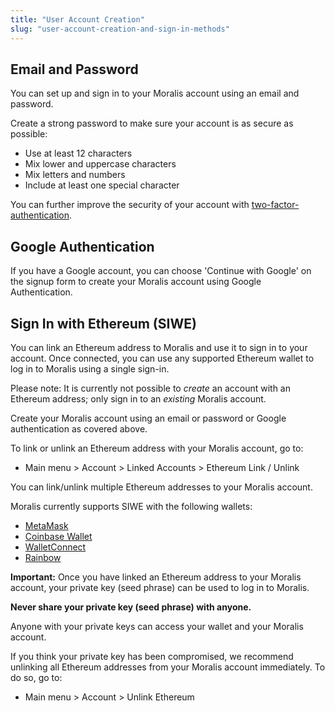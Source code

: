 ```yaml
---
title: "User Account Creation"
slug: "user-account-creation-and-sign-in-methods"
---
```

## Email and Password

You can set up and sign in to your Moralis account using an email and password. 

Create a strong password to make sure your account is as secure as possible:

- Use at least 12 characters
- Mix lower and uppercase characters
- Mix letters and numbers
- Include at least one special character

You can further improve the security of your account with [two-factor-authentication](https://docs.moralis.io/docs/account-settings).

## Google Authentication

If you have a Google account, you can choose 'Continue with Google' on the signup form to create your Moralis account using Google Authentication. 

## Sign In with Ethereum (SIWE)

You can link an Ethereum address to Moralis and use it to sign in to your account. Once connected, you can use any supported Ethereum wallet to log in to Moralis using a single sign-in.

Please note: It is currently not possible to _create_ an account with an Ethereum address; only sign in to an _existing_ Moralis account. 

Create your Moralis account using an email or password or Google authentication as covered above. 

To link or unlink an Ethereum address with your Moralis account, go to:

- Main menu > Account > Linked Accounts > Ethereum Link / Unlink 

You can link/unlink multiple Ethereum addresses to your Moralis account.

Moralis currently supports SIWE with the following wallets:

- [MetaMask](https://metamask.io/)
- [Coinbase Wallet](https://www.coinbase.com/wallet)
- [WalletConnect](https://walletconnect.com/)
- [Rainbow](https://rainbow.me/)

**Important:** Once you have linked an Ethereum address to your Moralis account, your private key (seed phrase) can be used to log in to Moralis. 

**Never share your private key (seed phrase) with anyone.**

Anyone with your private keys can access your wallet and your Moralis account. 

If you think your private key has been compromised, we recommend unlinking all Ethereum addresses from your Moralis account immediately. To do so, go to:

- Main menu > Account > Unlink Ethereum